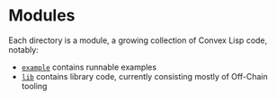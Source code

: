 # Modules

Each directory is a module, a growing collection of Convex Lisp code, notably:

- [`example`](./example) contains runnable examples
- [`lib`](./lib) contains library code, currently consisting mostly of Off-Chain tooling
